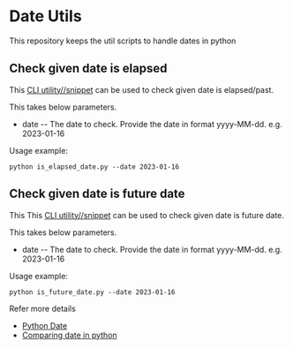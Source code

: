 # Date Utils

This repository keeps the util scripts to handle dates in python

## Check given date is elapsed
This [CLI utility//snippet](https://github.com/kumvijaya/date-utils/blob/main/is_elapsed_date.py) can be used to check given date is elapsed/past.

This takes below parameters.
- date -- The date to check. Provide the date in format yyyy-MM-dd. e.g. 2023-01-16

Usage example:
```
python is_elapsed_date.py --date 2023-01-16
```

## Check given date is future date
This This [CLI utility//snippet](https://github.com/kumvijaya/date-utils/blob/main/is_future_date.py) can be used to check given date is future date. 

This takes below parameters.
- date -- The date to check. Provide the date in format yyyy-MM-dd. e.g. 2023-01-16

Usage example:
```
python is_future_date.py --date 2023-01-16
```

Refer more details 
- [Python Date](https://docs.python.org/3/library/datetime.html)
- [Comparing date in python](https://stackoverflow.com/questions/13227597/how-to-compare-dates-only-and-not-the-time-in-python)
